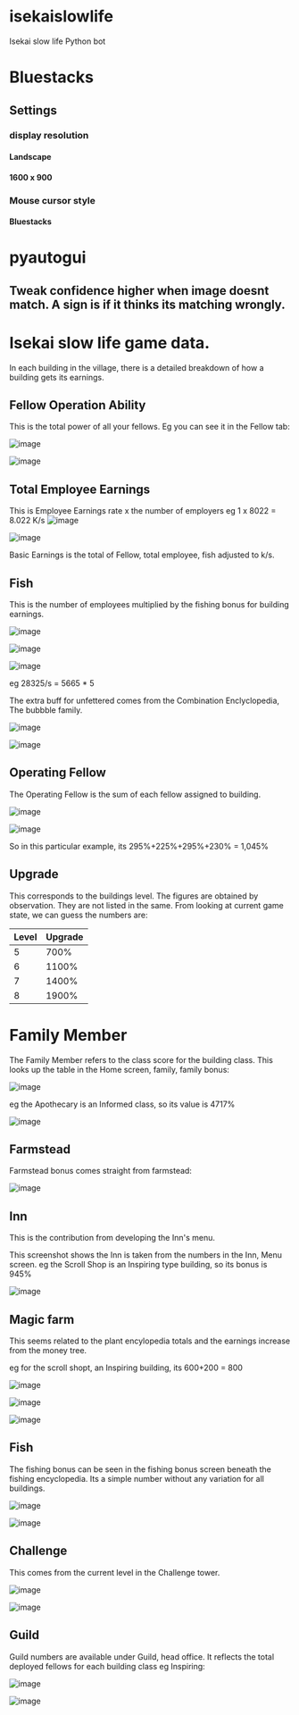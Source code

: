 # isekaislowlife
Isekai slow life Python bot

# Bluestacks
## Settings 
### display resolution
#### Landscape
#### 1600 x 900
### Mouse cursor style
#### Bluestacks

# pyautogui
## Tweak confidence higher when image doesnt match. A sign is if it thinks its matching wrongly.

# Isekai slow life game data.
In each building in the village, there is a detailed breakdown of how a building gets its earnings. 

## Fellow Operation Ability
This is the total power of all your fellows. Eg you can see it in the Fellow tab:

![image](https://github.com/pikaia/isekaislowlife/assets/1948869/306b2124-656d-43db-95e2-c8c754f64e57)

![image](https://github.com/pikaia/isekaislowlife/assets/1948869/e929804d-7029-49e9-87c9-98603b223b40)


## Total Employee Earnings
This is Employee Earnings rate x the number of employers eg 1 x 8022 = 8.022 K/s
![image](https://github.com/pikaia/isekaislowlife/assets/1948869/78c6150c-cfe8-476d-930d-e92dc0419b51)

![image](https://github.com/pikaia/isekaislowlife/assets/1948869/38bbe592-3fea-484e-be4d-57a87d187965)

Basic Earnings is the total of Fellow, total employee, fish adjusted to k/s.

## Fish

This is the number of employees multiplied by the fishing bonus for building earnings.

![image](https://github.com/pikaia/isekaislowlife/assets/1948869/dd76fa33-c9bb-4001-93e3-fb74e194ddc1)

![image](https://github.com/pikaia/isekaislowlife/assets/1948869/027207bd-8a25-46ce-9310-7a5ea813f885)

![image](https://github.com/pikaia/isekaislowlife/assets/1948869/52838791-441b-46be-b9b3-5fee1e5c747b)

eg 28325/s = 5665 * 5

The extra buff for unfettered comes from the Combination Enclyclopedia, The bubbble family.

![image](https://github.com/pikaia/isekaislowlife/assets/1948869/d73e3806-cc73-4b61-a82f-c91ca71be2ea)

![image](https://github.com/pikaia/isekaislowlife/assets/1948869/095d6268-043c-493d-8d52-38935e299d44)



## Operating Fellow
The Operating Fellow is the sum of each fellow assigned to building.

![image](https://github.com/pikaia/isekaislowlife/assets/1948869/fd15202c-3884-4919-ba05-617d4fadfa07)

![image](https://github.com/pikaia/isekaislowlife/assets/1948869/b6f35f9b-f31b-4ef2-ab91-c33b9c7f31d8)

So in this particular example, its 295%+225%+295%+230% = 1,045%


## Upgrade
This corresponds to the buildings level. The figures are obtained by observation. They are not listed in  the same. From looking at current game state, we can guess the numbers are:

| Level	| Upgrade |
| ----- | ------- |
| 5	    | 700%   |
| 6	    | 1100%  |
| 7	    | 1400%  |
| 8	    | 1900%  |


# Family Member

The Family Member refers to the class score for the building class. This looks up the table in the Home screen, family, family bonus:

![image](https://github.com/pikaia/isekaislowlife/assets/1948869/53a4f3c6-c81c-4223-a12b-d6f728c54aa0)

eg the Apothecary is an Informed class, so its value is 4717%

![image](https://github.com/pikaia/isekaislowlife/assets/1948869/14d7828d-e4fb-4baf-b3cc-3876c87901c7)

## Farmstead

Farmstead bonus comes straight from farmstead:

![image](https://github.com/pikaia/isekaislowlife/assets/1948869/c7f6eed2-2436-4645-8570-fe17aeb0ec2b)


## Inn
This is the contribution from developing the Inn's menu.

This screenshot shows the Inn is taken from the numbers in the Inn, Menu screen.
eg the Scroll Shop is an Inspiring type building, so its bonus is 945%

![image](https://github.com/pikaia/isekaislowlife/assets/1948869/6643f11f-2fa4-4e72-8e5c-e3cd7f4d830a)

## Magic farm
This seems related to the plant encylopedia totals and the earnings increase from the money tree.

eg for the scroll shopt, an Inspiring building, its 600+200 = 800

![image](https://github.com/pikaia/isekaislowlife/assets/1948869/c103f373-a852-4d97-8e39-914b112ba830)

![image](https://github.com/pikaia/isekaislowlife/assets/1948869/0415507e-4707-41ea-8f5d-6b979d675ba2)

![image](https://github.com/pikaia/isekaislowlife/assets/1948869/6b80af1a-1e52-4f38-8487-d656b4942bb8)


## Fish

The fishing bonus can be seen in the fishing bonus screen beneath the fishing encyclopedia. Its a simple number without any variation for all buildings.

![image](https://github.com/pikaia/isekaislowlife/assets/1948869/65423483-e71a-4467-bb3e-00e598b9c60a)

![image](https://github.com/pikaia/isekaislowlife/assets/1948869/7026468c-7ca5-4fc9-ad1f-a6b31cb5e662)


## Challenge

This comes from the current level in the Challenge tower.

![image](https://github.com/pikaia/isekaislowlife/assets/1948869/5d0c3b54-f485-488d-918c-3362bf940237)

![image](https://github.com/pikaia/isekaislowlife/assets/1948869/e0954f52-de38-4e1d-a984-95ddcad208da)


## Guild

Guild numbers are available under Guild, head office. It reflects the total deployed fellows for each building class eg Inspiring:

![image](https://github.com/pikaia/isekaislowlife/assets/1948869/6da67894-4b17-49a8-856e-395be6f2035d)

![image](https://github.com/pikaia/isekaislowlife/assets/1948869/9d5dea52-35e4-4751-85f0-be251f8f5135)


